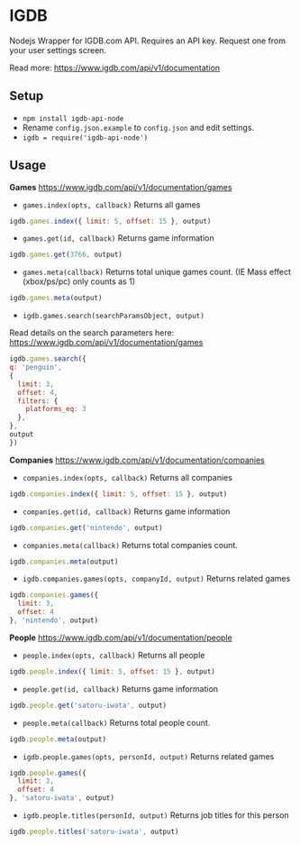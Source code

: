 IGDB
=

Nodejs Wrapper for IGDB.com API. Requires an API key. Request one from your user settings screen.

Read more: https://www.igdb.com/api/v1/documentation

Setup
-
* `npm install igdb-api-node`
* Rename `config.json.example` to `config.json` and edit settings.
* `igdb = require('igdb-api-node')`

Usage
-

**Games**
https://www.igdb.com/api/v1/documentation/games

* `games.index(opts, callback)` Returns all games
```javascript
igdb.games.index({ limit: 5, offset: 15 }, output)
```

* `games.get(id, callback)` Returns game information
```javascript
igdb.games.get(3766, output)
```

* `games.meta(callback)` Returns total unique games count. (IE Mass effect (xbox/ps/pc) only counts as 1)
```javascript
igdb.games.meta(output)
```

* `igdb.games.search(searchParamsObject, output)`

Read details on the search parameters here: https://www.igdb.com/api/v1/documentation/games

```javascript
igdb.games.search({
q: 'penguin',
{
  limit: 3,
  offset: 4,
  filters: {
    platforms_eq: 3
  },
},
output
})
```

**Companies**
https://www.igdb.com/api/v1/documentation/companies

* `companies.index(opts, callback)` Returns all companies
```javascript
igdb.companies.index({ limit: 5, offset: 15 }, output)
```

* `companies.get(id, callback)` Returns game information
```javascript
igdb.companies.get('nintendo', output)
```

* `companies.meta(callback)` Returns total companies count.
```javascript
igdb.companies.meta(output)
```

* `igdb.companies.games(opts, companyId, output)`  Returns related games

```javascript
igdb.companies.games({
  limit: 3,
  offset: 4
}, 'nintendo', output)
```

**People**
https://www.igdb.com/api/v1/documentation/people

* `people.index(opts, callback)` Returns all people
```javascript
igdb.people.index({ limit: 5, offset: 15 }, output)
```

* `people.get(id, callback)` Returns game information
```javascript
igdb.people.get('satoru-iwata', output)
```

* `people.meta(callback)` Returns total people count.
```javascript
igdb.people.meta(output)
```

* `igdb.people.games(opts, personId, output)` Returns related games

```javascript
igdb.people.games({
  limit: 3,
  offset: 4
}, 'satoru-iwata', output)
```

* `igdb.people.titles(personId, output)` Returns job titles for this person

```javascript
igdb.people.titles('satoru-iwata', output)
```

